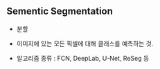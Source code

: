 

## Sementic Segmentation

- 분할
- 이미지에 있는 모든 픽셀에 대해 클래스를 예측하는 것. 

- 알고리즘 종류 : FCN, DeepLab, U-Net, ReSeg 등 

